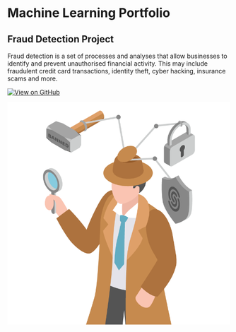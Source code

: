 # Machine Learning Portfolio



## Fraud Detection Project
Fraud detection is a set of processes and analyses that allow businesses to identify and prevent unauthorised financial activity. This may include fraudulent credit card transactions, identity theft, cyber hacking, insurance scams and more. 

[![View on GitHub](https://img.shields.io/badge/GitHub-View_on_GitHub-blue?logo=GitHub)](https://github.com/MohitPaliwal02/fraud_detection)

<center><img src="assets/img/Fraud_Detection_Prevention_02_03_isolated.png"/></center>
